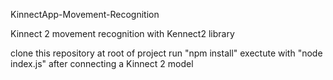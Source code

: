 KinnectApp-Movement-Recognition

Kinnect 2 movement recognition with Kennect2 library

clone this repository
at root of project run "npm install"
exectute with "node index.js" after connecting a Kinnect 2 model
